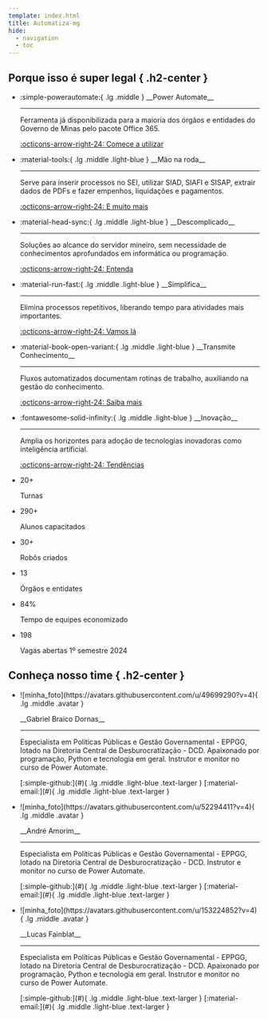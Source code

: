 ```yaml
---
template: index.html
title: Automatiza-mg
hide:
  - navigation
  - toc
---
```

<style>
  .md-typeset h1,
  .md-content__button,
  .md-source-file {
    display: none;
  }
</style>

## Porque isso é super legal { .h2-center }

<div class="grid cards" markdown>

- <p class="light-blue text-larger" markdown>:simple-powerautomate:{ .lg .middle } __Power Automate__</p>

    ---

    Ferramenta já disponibilizada para a maioria dos órgãos e entidades do Governo de Minas pelo pacote Office 365.

    [:octicons-arrow-right-24: Comece a utilizar](blog/como-modificar-uma-expressão-regular-em-um-texto/)

- <p class="light-blue text-larger" markdown>:material-tools:{ .lg .middle .light-blue } __Mão na roda__</p>

    ---

    Serve para inserir processos no SEI, utilizar SIAD, SIAFI e SISAP, extrair dados de PDFs e fazer empenhos, liquidações e pagamentos.

    [:octicons-arrow-right-24: E muito mais](../robos/)


- <p class="light-blue text-larger" markdown>:material-head-sync:{ .lg .middle .light-blue } __Descomplicado__</p>

    ---

    Soluções ao alcance do servidor mineiro, sem necessidade de conhecimentos aprofundados em informática ou programação.

    [:octicons-arrow-right-24: Entenda](blog/como-modificar-uma-expressão-regular-em-um-texto/)


- <p class="light-blue text-larger" markdown>:material-run-fast:{ .lg .middle .light-blue } __Simplifica__</p>

    ---

    Elimina processos repetitivos, liberando tempo para atividades mais importantes.

    [:octicons-arrow-right-24: Vamos lá](blog/introdução-power-automate/)

- <p class="light-blue text-larger" markdown>:material-book-open-variant:{ .lg .middle .light-blue } __Transmite Conhecimento__</p>

    ---

    Fluxos automatizados documentam rotinas de trabalho, auxiliando na gestão do conhecimento.

    [:octicons-arrow-right-24: Saiba mais](blog/como-modificar-uma-expressão-regular-em-um-texto/)

- <p class="light-blue text-larger" markdown>:fontawesome-solid-infinity:{ .lg .middle .light-blue } __Inovação__</p>

    ---

    Amplia os horizontes para adoção de tecnologias inovadoras como inteligência artificial.

    [:octicons-arrow-right-24: Tendências](blog/como-modificar-uma-expressão-regular-em-um-texto/)

</div>


<div class="grid cards yellow-banner" markdown>

- 20+

    Turnas

- 290+

    Alunos capacitados

- 30+

    Robôs criados



- 13

    Órgãos e entidates

- 84%

    Tempo de equipes economizado

- 198

    Vagas abertas 1º semestre 2024

</div>



## Conheça nosso time { .h2-center }

<div class="grid cards" markdown>

- <p class="p-center" markdown>![minha_foto](https://avatars.githubusercontent.com/u/49699290?v=4){ .lg .middle .avatar }</p>


    <p class="p-center" markdown>__Gabriel Braico Dornas__</p>

    ---

    Especialista em Políticas Públicas e Gestão Governamental - EPPGG, lotado na Diretoria Central de Desburocratização - DCD. Apaixonado por programação,  Python e tecnologia em geral. Instrutor e monitor no curso de Power Automate.

    <p class="p-center" markdown>
        [:simple-github:](#){ .lg .middle .light-blue .text-larger } [:material-email:](#){ .lg .middle .light-blue .text-larger }
    </p>

- <p class="p-center" markdown>![minha_foto](https://avatars.githubusercontent.com/u/52294411?v=4){ .lg .middle .avatar }</p>


    <p class="p-center" markdown>__André Amorim__</p>

    ---

    Especialista em Políticas Públicas e Gestão Governamental - EPPGG, lotado na Diretoria Central de Desburocratização - DCD. Instrutor e monitor no curso de Power Automate.

    <p class="p-center" markdown>
        [:simple-github:](#){ .lg .middle .light-blue .text-larger } [:material-email:](#){ .lg .middle .light-blue .text-larger }
    </p>

- <p class="p-center" markdown>![minha_foto](https://avatars.githubusercontent.com/u/153224852?v=4){ .lg .middle .avatar }</p>


    <p class="p-center" markdown>__Lucas Fainblat__</p>

    ---

    Especialista em Políticas Públicas e Gestão Governamental - EPPGG, lotado na Diretoria Central de Desburocratização - DCD. Apaixonado por programação,  Python e tecnologia em geral. Instrutor e monitor no curso de Power Automate.

    <p class="p-center" markdown>
        [:simple-github:](#){ .lg .middle .light-blue .text-larger } [:material-email:](#){ .lg .middle .light-blue .text-larger }
    </p>

</div>
